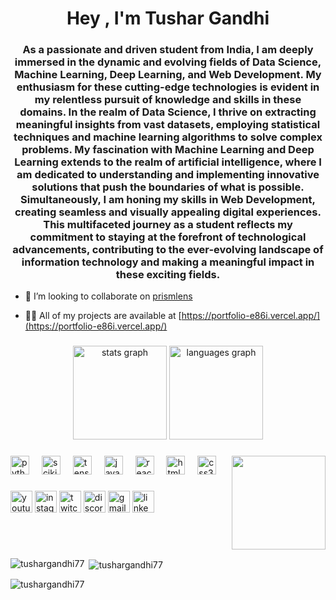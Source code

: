 <h1 align="center">Hey , I'm Tushar Gandhi</h1>
<h3 align="center">As a passionate and driven student from India, I am deeply immersed in the dynamic and evolving fields of Data Science, Machine Learning, Deep Learning, and Web Development. My enthusiasm for these cutting-edge technologies is evident in my relentless pursuit of knowledge and skills in these domains. In the realm of Data Science, I thrive on extracting meaningful insights from vast datasets, employing statistical techniques and machine learning algorithms to solve complex problems. My fascination with Machine Learning and Deep Learning extends to the realm of artificial intelligence, where I am dedicated to understanding and implementing innovative solutions that push the boundaries of what is possible. Simultaneously, I am honing my skills in Web Development, creating seamless and visually appealing digital experiences. This multifaceted journey as a student reflects my commitment to staying at the forefront of technological advancements, contributing to the ever-evolving landscape of information technology and making a meaningful impact in these exciting fields.</h3>

- 👯 I’m looking to collaborate on [prismlens](https://github.com/razzivofficial/PrismLens)

- 👨‍💻 All of my projects are available at [https://portfolio-e86i.vercel.app/](https://portfolio-e86i.vercel.app/)
###

<div align="center">
  <img src="https://github-readme-stats.vercel.app/api?username=tushargandhi77&hide_title=false&hide_rank=false&show_icons=true&include_all_commits=true&count_private=true&disable_animations=false&theme=dracula&locale=en&hide_border=false" height="150" alt="stats graph"  />
  <img src="https://github-readme-stats.vercel.app/api/top-langs?username=tushargandhi77&locale=en&hide_title=false&layout=compact&card_width=320&langs_count=5&theme=dracula&hide_border=false" height="150" alt="languages graph"  />
</div>

###

<img align="right" height="150" src="https://i.imgflip.com/65efzo.gif"  />

###

<div align="left">
    <img src="https://cdn.jsdelivr.net/gh/devicons/devicon/icons/python/python-original.svg" height="30" alt="python logo"  />
  <img width="12" />
  <img src="https://upload.wikimedia.org/wikipedia/commons/0/05/Scikit_learn_logo_small.svg" alt="scikit_learn" height="30"/>
  <img width="12" />
  <img src="https://www.vectorlogo.zone/logos/tensorflow/tensorflow-icon.svg" alt="tensorflow"  height="30"/>
  <img width="12" />
  <img src="https://cdn.jsdelivr.net/gh/devicons/devicon/icons/javascript/javascript-original.svg" height="30" alt="javascript logo"  />
  <img width="12" />
  <img src="https://cdn.jsdelivr.net/gh/devicons/devicon/icons/react/react-original.svg" height="30" alt="react logo"  />
  <img width="12" />
  <img src="https://cdn.jsdelivr.net/gh/devicons/devicon/icons/html5/html5-original.svg" height="30" alt="html5 logo"  />
  <img width="12" />
  <img src="https://cdn.jsdelivr.net/gh/devicons/devicon/icons/css3/css3-original.svg" height="30" alt="css3 logo"  />
  <img width="12" />
  
</div>

###

<div align="left">
  <img src="https://img.shields.io/static/v1?message=Youtube&logo=youtube&label=&color=FF0000&logoColor=white&labelColor=&style=for-the-badge" height="35" alt="youtube logo"  />
  <img src="https://img.shields.io/static/v1?message=Instagram&logo=instagram&label=&color=E4405F&logoColor=white&labelColor=&style=for-the-badge" height="35" alt="instagram logo"  />
  <img src="https://img.shields.io/static/v1?message=Twitch&logo=twitch&label=&color=9146FF&logoColor=white&labelColor=&style=for-the-badge" height="35" alt="twitch logo"  />
  <img src="https://img.shields.io/static/v1?message=Discord&logo=discord&label=&color=7289DA&logoColor=white&labelColor=&style=for-the-badge" height="35" alt="discord logo"  />
  <img src="https://img.shields.io/static/v1?message=Gmail&logo=gmail&label=&color=D14836&logoColor=white&labelColor=&style=for-the-badge" height="35" alt="gmail logo"  />
  <img src="https://img.shields.io/static/v1?message=LinkedIn&logo=linkedin&label=&color=0077B5&logoColor=white&labelColor=&style=for-the-badge" height="35" alt="linkedin logo"  />
</div>

###

<br clear="both">

<p><img align="left" src="https://github-readme-stats.vercel.app/api/top-langs?username=tushargandhi77&show_icons=true&locale=en&layout=compact" alt="tushargandhi77" /></p>

<p>&nbsp;<img align="center" src="https://github-readme-stats.vercel.app/api?username=tushargandhi77&show_icons=true&locale=en" alt="tushargandhi77" /></p>

<p><img align="center" src="https://github-readme-streak-stats.herokuapp.com/?user=tushargandhi77&" alt="tushargandhi77" /></p>

###
